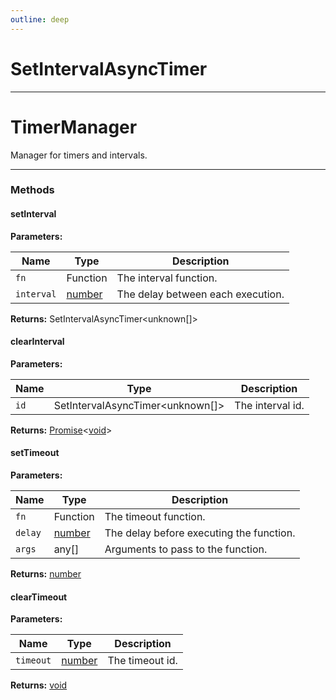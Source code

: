 ```yaml
---
outline: deep
---
```


# SetIntervalAsyncTimer

---

# TimerManager

Manager for timers and intervals.

---

### Methods

#### setInterval

**Parameters:**

| Name | Type | Description |
|------|------|-------------|
| `fn` | Function | The interval function. |
| `interval` | [number](https://developer.mozilla.org/en-US/docs/Web/JavaScript/Reference/Global_Objects/Number) | The delay between each execution. |

**Returns:** SetIntervalAsyncTimer<unknown[]>

#### clearInterval

**Parameters:**

| Name | Type | Description |
|------|------|-------------|
| `id` | SetIntervalAsyncTimer<unknown[]> | The interval id. |

**Returns:** [Promise](https://developer.mozilla.org/en-US/docs/Web/JavaScript/Reference/Global_Objects/Promise)<[void](https://developer.mozilla.org/en-US/docs/Web/JavaScript/Reference/Operators/void)>

#### setTimeout

**Parameters:**

| Name | Type | Description |
|------|------|-------------|
| `fn` | Function | The timeout function. |
| `delay` | [number](https://developer.mozilla.org/en-US/docs/Web/JavaScript/Reference/Global_Objects/Number) | The delay before executing the function. |
| `args` | any[] | Arguments to pass to the function. |

**Returns:** [number](https://developer.mozilla.org/en-US/docs/Web/JavaScript/Reference/Global_Objects/Number)

#### clearTimeout

**Parameters:**

| Name | Type | Description |
|------|------|-------------|
| `timeout` | [number](https://developer.mozilla.org/en-US/docs/Web/JavaScript/Reference/Global_Objects/Number) | The timeout id. |

**Returns:** [void](https://developer.mozilla.org/en-US/docs/Web/JavaScript/Reference/Operators/void)

